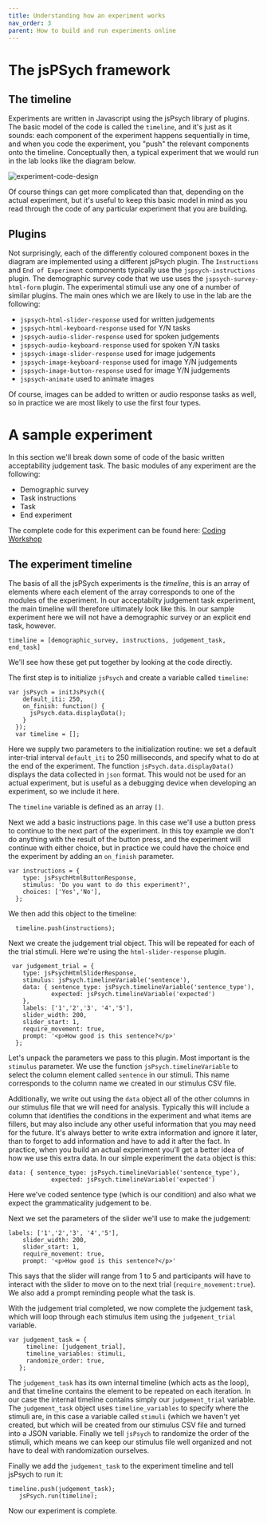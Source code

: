 ```yaml
---
title: Understanding how an experiment works
nav_order: 3
parent: How to build and run experiments online
---
```


# The jsPSych framework

## The timeline

Experiments are written in Javascript using the jsPsych library of plugins. The basic model of the code is called the `timeline`, and it's just as it sounds: each component of the experiment happens sequentially in time, and when you code the experiment, you "push" the relevant components onto the timeline.  Conceptually then, a typical  experiment that we would run in the lab looks like the diagram below.

![experiment-code-design](/online-documentation/assets/images/experiment-code-design.png)

Of course things can get more complicated than that, depending on the actual experiment, but it's useful to keep this basic model in mind as you read through the code of any particular experiment that you are building.

## Plugins

Not surprisingly, each of the differently coloured component boxes in the diagram are implemented using a different jsPsych plugin.  The `Instructions` and `End of Experiment` components typically use the `jspsych-instructions` plugin. The demographic survey code that we use uses the `jspsych-survey-html-form` plugin. The experimental stimuli use any one of a number of similar plugins. The main ones which we are likely to use in the lab are the following:

 - `jspsych-html-slider-response` used for written judgements
 - `jspsych-html-keyboard-response` used for Y/N tasks
 - `jspsych-audio-slider-response` used for spoken judgements
 - `jspsych-audio-keyboard-response` used for spoken Y/N tasks
 - `jspsych-image-slider-response`  used for image judgements
 - `jspsych-image-keyboard-response` used for image Y/N judgements
 - `jspsych-image-button-response` used for image Y/N judgements
 - `jspsych-animate` used to animate images

 Of course, images can be added to written or audio response tasks as well, so in practice we are most likely to use the first four types.

# A sample experiment

In this section we'll break down some of code of the basic written acceptability judgement task.  The basic modules of any experiment are the following:

 - Demographic survey
 - Task instructions
 - Task
 - End experiment

 The complete code for this experiment can be found here: [Coding Workshop](https://github.com/msu-language-acquisition-lab/CodingWorkshop)

## The experiment timeline

The basis of all the jsPSych experiments is the *timeline*, this is an array of elements where each element of the array corresponds to one of the modules of the experiment. In our acceptabilty judgement task experiment, the main timeline will therefore ultimately look like this.  In our sample experiment here we will not have a demographic survey or an explicit end task, however. 

    timeline = [demographic_survey, instructions, judgement_task, end_task]

We'll see how these get put together by looking at the code directly.

The first step is to initialize `jsPsych` and create a variable called `timeline`:

```
var jsPsych = initJsPsych({
    default_iti: 250,
    on_finish: function() {
      jsPsych.data.displayData();
    }
  });
  var timeline = [];
```

Here we supply two parameters to the initialization routine: we set a default inter-trial interval `default_iti` to 250 milliseconds, and specify what to do at the end of the experiment. The function `jsPsych.data.displayData()` displays the data collected in `json` format. This would not be used for an actual experiment, but is useful as a debugging device when developing an experiment, so we include it here. 

The `timeline` variable is defined as an array `[]`.

Next we add a basic instructions page. In this case we'll use a button press to continue to the next part of the experiment. In this toy example we don't do anything with the result of the button press, and the experiment will continue with either choice, but in practice we could have the choice end the experiment by adding an `on_finish` parameter.

```
var instructions = {
    type: jsPsychHtmlButtonResponse,
    stimulus: 'Do you want to do this experiment?',
    choices: ['Yes','No'],
  };
```
We then add this object to the timeline:

```
  timeline.push(instructions);
```
Next we create the judgement trial object. This will be repeated for each of the trial stimuli.  Here we're using the `html-slider-response` plugin.

```
 var judgement_trial = {
    type: jsPsychHtmlSliderResponse,
    stimulus: jsPsych.timelineVariable('sentence'),
    data: { sentence_type: jsPsych.timelineVariable('sentence_type'),
            expected: jsPsych.timelineVariable('expected')
    },
    labels: ['1','2','3', '4','5'],
    slider_width: 200,
    slider_start: 1,
    require_movement: true,
    prompt: '<p>How good is this sentence?</p>'
  };
```
Let's unpack the parameters we pass to this plugin. Most important is the `stimulus` parameter. We use the function `jsPsych.timelineVariable` to select the column element called `sentence` in our stimuli. This name corresponds to the column name we created in our stimulus CSV file.

Additionally, we write out using the `data` object all of the other columns in our stimulus file that we will need for analysis. Typically this will include a column that identifies the conditions in the experiment and what items are fillers, but may also include any other useful information that you may need for the future. It's always better to write extra information and ignore it later, than to forget to add information and have to add it after the fact.  In practice, when you build an actual experiment you'll get a better idea of how we use this extra data. In our simple experiment the `data` object is this:

```
data: { sentence_type: jsPsych.timelineVariable('sentence_type'),
            expected: jsPsych.timelineVariable('expected')
```

Here we've coded sentence type (which is our condition) and also what we expect the grammaticality judgement to be.

Next we set the parameters of the slider we'll use to make the judgement:

```
labels: ['1','2','3', '4','5'],
    slider_width: 200,
    slider_start: 1,
    require_movement: true,
    prompt: '<p>How good is this sentence?</p>'
```

This says that the slider will range from 1 to 5 and participants will have to interact with the slider to move on to the next trial (`require_movement:true`). We also add a prompt reminding people what the task is. 

With the judgement trial completed, we now complete the judgement task, which will loop through each stimulus item using the `judgement_trial` variable.

```
var judgement_task = {
     timeline: [judgement_trial],
     timeline_variables: stimuli,
     randomize_order: true,
   };
```

The `judgement_task` has its own internal timeline (which acts as the loop), and that timeline contains the element to be repeated on each iteration. In our case the internal timeline contains simply our `judgement_trial` variable.  The `judgement_task` object uses `timeline_variables` to specify where the stimuli are, in this case a variable called `stimuli` (which we haven't yet created, but which will be created from our stimulus CSV file and turned into a JSON variable.  Finally we tell `jsPsych` to randomize the order of the stimuli, which means we can keep our stimulus file well organized and not have to deal with randomization ourselves.

Finally we add the `judgement_task` to the experiment timeline and tell jsPsych to run it:

```
timeline.push(judgement_task);
   jsPsych.run(timeline);
```

Now our experiment is complete. 
